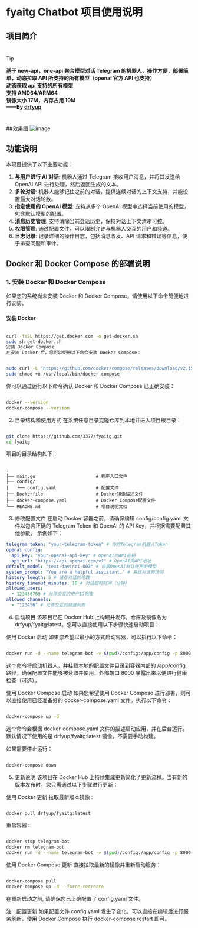 # fyaitg Chatbot 项目使用说明

## 项目简介

#

> [!TIP]
> **基于 new-api，one-api 聚合模型对话 Telegram 的机器人，操作方便，部署简单，动态拉取 API 所支持的所有模型（openai 官方 API 也支持）** <br>
> **动态获取 api 支持的所有模型** <br>
> **支持 AMD64/ARM64** <br>
> **镜像大小 17M，内存占用 10M** <br>
> **——By [drfyup](https://hstz.com)**

#

##效果图
![image](https://github.com/user-attachments/assets/67d80879-55b8-40fd-b49d-6654a15b3adf)

## 功能说明

本项目提供了以下主要功能：

1. **与用户进行 AI 对话**: 机器人通过 Telegram 接收用户消息，并将其发送给 OpenAI API 进行处理，然后返回生成的文本。
2. **多轮对话**: 机器人能够记住之前的对话，提供连续对话的上下文支持，并能设置最大对话轮数。
3. **指定使用的 OpenAI 模型**: 支持从多个 OpenAI 模型中选择当前使用的模型，包含默认模型的配置。
4. **消息历史管理**: 支持清除当前会话历史，保持对话上下文清晰可控。
5. **权限管理**: 通过配置文件，可以限制允许与机器人交互的用户和频道。
6. **日志记录**: 记录详细的操作日志，包括消息收发、API 请求和错误等信息，便于排查问题和审计。

## Docker 和 Docker Compose 的部署说明

### 1. 安装 Docker 和 Docker Compose

如果您的系统尚未安装 Docker 和 Docker Compose，请使用以下命令简便地进行安装。

#### 安装 Docker

```bash

curl -fsSL https://get.docker.com -o get-docker.sh
sudo sh get-docker.sh
安装 Docker Compose
在安装 Docker 后，您可以使用以下命令安装 Docker Compose：
```

```bash

sudo curl -L "https://github.com/docker/compose/releases/download/v2.15.0/docker-compose-$(uname -s)-$(uname -m)" -o /usr/local/bin/docker-compose
sudo chmod +x /usr/local/bin/docker-compose
```

你可以通过运行以下命令确认 Docker 和 Docker Compose 已正确安装：

```bash

docker --version
docker-compose --version
```

2. 目录结构和使用方式
   在系统任意目录克隆仓库到本地并进入项目根目录：

```bash

git clone https://github.com/3377/fyaitg.git
cd fyaitg
```

项目的目录结构如下：

```plaintext

.
├── main.go                       # 程序入口文件
├── config/
│   └── config.yaml               # 配置文件
├── Dockerfile                    # Docker镜像描述文件
├── docker-compose.yaml           # Docker Compose配置文件
└── README.md                     # 项目说明文档
```

3. 修改配置文件
   在启动 Docker 容器之前，请确保编辑 config/config.yaml 文件以包含正确的 Telegram Token 和 OpenAI 的 API Key，并根据需要配置其他参数。
   示例如下：

```yaml
telegram_token: "your-telegram-token" # 你的Telegram机器人Token
openai_config:
  api_key: "your-openai-api-key" # OpenAI的API密钥
  api_url: "https://api.openai.com/v1" # OpenAI的API地址
default_model: "text-davinci-003" # 设置OpenAI默认使用的模型
system_prompt: "You are a helpful assistant." # 系统对话开场词
history_length: 5 # 储存对话的轮数
history_timeout_minutes: 10 # 对话超时时间（分钟）
allowed_users:
  - 123456789 # 允许交互的用户ID列表
allowed_channels:
  - "123456" # 允许交互的频道列表
```

4. 启动项目
   该项目已在 Docker Hub 上构建并发布，仓库及镜像名为 drfyup/fyaitg:latest。您可以直接使用以下步骤快速启动项目：

使用 Docker 启动
如果您希望以最小的方式启动容器，可以执行以下命令：

```bash

docker run -d --name telegram-bot -v $(pwd)/config:/app/config -p 8000:8000 drfyup/fyaitg:latest
```

这个命令将启动机器人，并挂载本地的配置文件目录到容器内部的 /app/config 路径，确保配置文件能够被读取并使用。外部端口 8000 暴露出来以便进行健康检查（可选）。

使用 Docker Compose 启动
如果您希望使用 Docker Compose 进行部署，则可以直接使用已经准备好的 docker-compose.yaml 文件。执行以下命令：

```bash

docker-compose up -d
```

这个命令会根据 docker-compose.yaml 文件的描述启动应用，并在后台运行。默认情况下使用的是 drfyup/fyaitg:latest 镜像，不需要手动构建。

如果需要停止运行：

```bash

docker-compose down
```

5. 更新说明
   该项目在 Docker Hub 上持续集成更新简化了更新流程。当有新的版本发布时，您只需通过以下步骤进行更新：

使用 Docker 更新
拉取最新版本镜像 :

```bash

docker pull drfyup/fyaitg:latest
```

重启容器 :

```bash

docker stop telegram-bot
docker rm telegram-bot
docker run -d --name telegram-bot -v $(pwd)/config:/app/config -p 8000:8000 drfyup/fyaitg:latest
```

使用 Docker Compose 更新
直接拉取最新的镜像并重新启动服务：

```bash

docker-compose pull
docker-compose up -d --force-recreate
```

在重新启动之前, 请确保您已正确配置了 config.yaml 文件。

注：配置更新
如果配置文件 config.yaml 发生了变化，可以直接在编辑后进行服务刷新，使用 Docker Compose 执行 docker-compose restart 即可。
